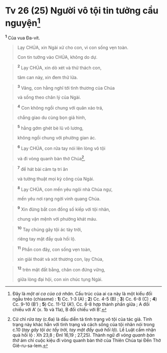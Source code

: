 # Tv 26 (25) Người vô tội tin tưởng cầu nguyện[^1]
<sup><b>1</b></sup> Của vua Đa-vít. 
> Lạy CHÚA, xin Ngài xử cho con, vì con sống vẹn toàn.
> 
> Con tin tưởng vào CHÚA, không do dự.
>


> <sup><b>2</b></sup> Lạy CHÚA, xin dò xét và thử thách con,
> 
> tâm can này, xin đem thử lửa.
>


> <sup><b>3</b></sup> Vâng, con hằng nghĩ tới tình thương của Chúa
> 
> và sống theo chân lý của Ngài.
>


> <sup><b>4</b></sup> Con không ngồi chung với quân xảo trá,
> 
> chẳng giao du cùng bọn giả hình,
>


> <sup><b>5</b></sup> hằng gớm ghét bè lũ vô lương,
> 
> không ngồi chung với phường gian ác.
>


> <sup><b>6</b></sup> Lạy CHÚA, con rửa tay nói lên lòng vô tội
> 
> và đi vòng quanh bàn thờ Chúa[^2],
>


> <sup><b>7</b></sup> để hát bài cảm tạ tri ân
> 
> và tường thuật mọi kỳ công của Ngài.
>


> <sup><b>8</b></sup> Lạy CHÚA, con mến yêu ngôi nhà Chúa ngự,
> 
> mến yêu nơi rạng ngời vinh quang Chúa.
>


> <sup><b>9</b></sup> Xin đừng bắt con đồng số kiếp với tội nhân,
> 
> chung vận mệnh với phường khát máu.
>


> <sup><b>10</b></sup> Tay chúng gây tội ác tày trời,
> 
> riêng tay mặt đầy quà hối lộ.
>


> <sup><b>11</b></sup> Phần con đây, con sống vẹn toàn,
> 
> xin giải thoát và xót thương con, lạy Chúa,
>


> <sup><b>12</b></sup> trên mặt đất bằng, chân con đứng vững,
> 
> giữa lòng đại hội, con xin chúc tụng Ngài.
>

[^1]: Đây là <i>một ai ca của cá nhân</i>. Cấu trúc của ai ca này là một kiểu đối ngẫu tréo (chiasme) : <b>1</b>) Cc. 1-3 (A) ; <b>2</b>) Cc. 4-5 (B) ; <b>3</b>) Cc. 6-8 (C) ; <b>4</b>) Cc. 9-10 (B’) ; <b>5</b>) Cc. 11-12 (A’). Cc. 6-8 hợp thành phần giữa ; A đối chiếu với A’ (x. 1b và 11a), B đối chiếu với B’.
[^2]: Cử chỉ <i>rửa tay</i> (c.6a) là dấu diễn tả tình trạng vô tội của tác giả. Tình trạng này khác hẳn với tình trạng và cách sống của tội nhân nói trong c.10 (<i>tay gây tội ác tầy trời, tay mặt đầy quà hối lộ</i>). Lề Luật cấm nhận quà hối lộ : Xh 23,8 ; Đnl 16,19 ; 27,25). Thành ngữ <i>đi vòng quanh bàn thờ</i> ám chỉ cuộc kiệu đi vòng quanh bàn thờ của Thiên Chúa tại Đền Thờ Giê-ru-sa-lem.
